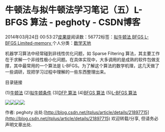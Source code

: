 
# 牛顿法与拟牛顿法学习笔记（五）L-BFGS 算法 - peghoty - CSDN博客


2014年03月24日 00:53:27[皮果提](https://me.csdn.net/peghoty)阅读数：56772标签：[拟牛顿法																](https://so.csdn.net/so/search/s.do?q=拟牛顿法&t=blog)[BFGS																](https://so.csdn.net/so/search/s.do?q=BFGS&t=blog)[L-BFGS																](https://so.csdn.net/so/search/s.do?q=L-BFGS&t=blog)[Limited-memory																](https://so.csdn.net/so/search/s.do?q=Limited-memory&t=blog)[
							](https://so.csdn.net/so/search/s.do?q=L-BFGS&t=blog)[
																					](https://so.csdn.net/so/search/s.do?q=BFGS&t=blog)个人分类：[数学天地																](https://blog.csdn.net/peghoty/article/category/1505699)
[
																								](https://so.csdn.net/so/search/s.do?q=BFGS&t=blog)
[
				](https://so.csdn.net/so/search/s.do?q=拟牛顿法&t=blog)
[
			](https://so.csdn.net/so/search/s.do?q=拟牛顿法&t=blog)


机器学习算法中经常碰到非线性优化问题，如 Sparse Filtering 算法，其主要工作在于求解一个非线性极小化问题。在具体实现中，大多调用的是成熟的软件包做支撑，其中最常用的一个算法是 L-BFGS。为了解这个算法的数学机理，这几天做了一些调研，现把学习过程中理解的一些东西整理出来。

目录链接

(1)[牛顿法](http://blog.csdn.net/itplus/article/details/21896453)
(2)[拟牛顿条件](http://blog.csdn.net/itplus/article/details/21896619)
(3)[DFP 算法](http://blog.csdn.net/itplus/article/details/21896981)
(4)[BFGS 算法](http://blog.csdn.net/itplus/article/details/21897443)
(5)[L-BFGS 算法](http://blog.csdn.net/itplus/article/details/21897715)

![](https://img-blog.csdn.net/20140324001409562)![](https://img-blog.csdn.net/20140324001417718)![](https://img-blog.csdn.net/20140324001428750)![](https://img-blog.csdn.net/20140324001435921)


作者: peghoty
出处:[http://blog.csdn.net/itplus/article/details/21897715](http://blog.csdn.net/itplus/article/details/21897715)
欢迎转载/分享, 但请务必声明文章出处.

